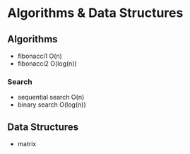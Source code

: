 # Algorithms & Data Structures  

## Algorithms
- fibonacci1 O(n)
- fibonacci2 O(log(n))

### Search
- sequential search O(n)
- binary search O(log(n))

## Data Structures
- matrix
